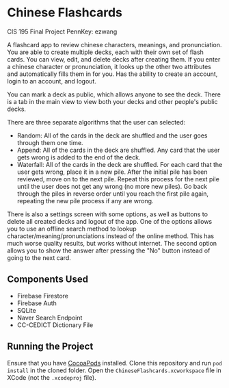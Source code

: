 # Chinese Flashcards

CIS 195 Final Project
PennKey: ezwang

A flashcard app to review chinese characters, meanings, and pronunciation.
You are able to create multiple decks, each with their own set of flash cards.
You can view, edit, and delete decks after creating them.
If you enter a chinese character or pronunciation, it looks up the other two attributes and automatically fills them in for you.
Has the ability to create an account, login to an account, and logout.

You can mark a deck as public, which allows anyone to see the deck. There is a tab in the main view to view both your decks and other people's public decks.

There are three separate algorithms that the user can selected:
- Random: All of the cards in the deck are shuffled and the user goes through them one time.
- Append: All of the cards in the deck are shuffled. Any card that the user gets wrong is added to the end of the deck.
- Waterfall: All of the cards in the deck are shuffled. For each card that the user gets wrong, place it in a new pile. After the initial pile has been reviewed, move on to the next pile. Repeat this process for the next pile until the user does not get any wrong (no more new piles). Go back through the piles in reverse order until you reach the first pile again, repeating the new pile process if any are wrong.

There is also a settings screen with some options, as well as buttons to delete all created decks and logout of the app. One of the options allows you to use an offline search method to lookup character/meaning/pronunciations instead of the online method. This has much worse quality results, but works without internet. The second option allows you to show the answer after pressing the "No" button instead of going to the next card.

## Components Used

- Firebase Firestore
- Firebase Auth
- SQLite
- Naver Search Endpoint
- CC-CEDICT Dictionary File

## Running the Project

Ensure that you have [CocoaPods](https://cocoapods.org/) installed.
Clone this repository and run `pod install` in the cloned folder.
Open the `ChineseFlashcards.xcworkspace` file in XCode (not the `.xcodeproj` file).

